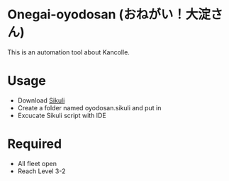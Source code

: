 Onegai-oyodosan (おねがい！大淀さん)
===============

This is an automation tool about Kancolle.

Usage
=========
  - Download [Sikuli]
  - Create a folder named oyodosan.sikuli and put in
  - Excucate Sikuli script with IDE


Required
========
  - All fleet open
  - Reach Level 3-2

[sikuli]:http://www.sikuli.org/
